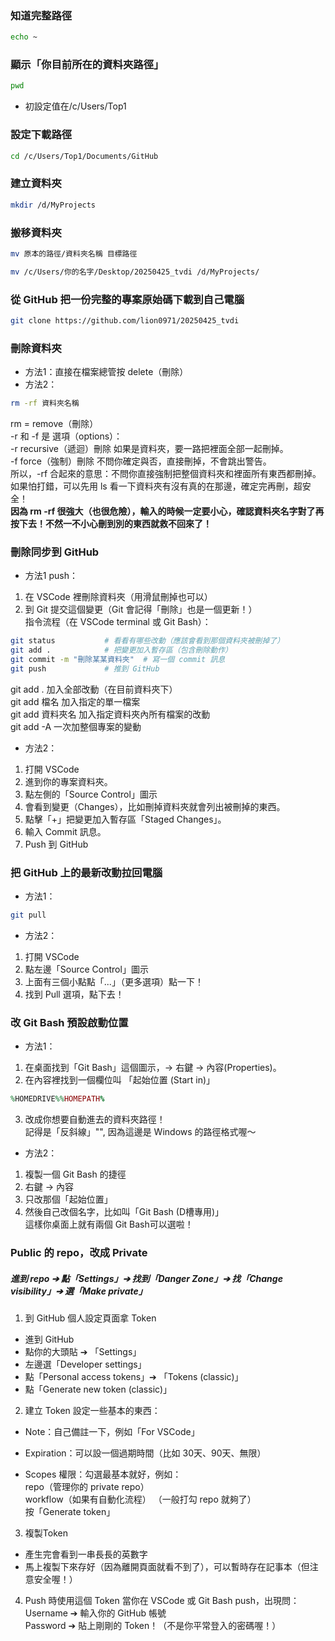 ### 知道完整路徑
```bash
echo ~
```
### 顯示「你目前所在的資料夾路徑」
```bash
pwd
```
- 初設定值在/c/Users/Top1
### 設定下載路徑
```bash
cd /c/Users/Top1/Documents/GitHub
```
### 建立資料夾
```bash
mkdir /d/MyProjects
```
### 搬移資料夾
```bash
mv 原本的路徑/資料夾名稱 目標路徑
```
```bash
mv /c/Users/你的名字/Desktop/20250425_tvdi /d/MyProjects/
```

### 從 GitHub 把一份完整的專案原始碼下載到自己電腦
```bash
git clone https://github.com/lion0971/20250425_tvdi
```
### 刪除資料夾
- 方法1：直接在檔案總管按 delete（刪除）
- 方法2：
```bash
rm -rf 資料夾名稱
```
rm = remove（刪除）  
-r 和 -f 是 選項（options）：  
-r	recursive（遞迴）刪除	如果是資料夾，要一路把裡面全部一起刪掉。  
-f	force（強制）刪除	不問你確定與否，直接刪掉，不會跳出警告。  
所以，-rf 合起來的意思：不問你直接強制把整個資料夾和裡面所有東西都刪掉。  
如果怕打錯，可以先用 ls 看一下資料夾有沒有真的在那邊，確定完再刪，超安全！  
**因為 rm -rf 很強大（也很危險），輸入的時候一定要小心，確認資料夾名字對了再按下去！不然一不小心刪到別的東西就救不回來了！**
### 刪除同步到 GitHub
- 方法1 push：  
1. 在 VSCode 裡刪除資料夾（用滑鼠刪掉也可以）  
2. 到 Git 提交這個變更（Git 會記得「刪除」也是一個更新！）  
指令流程（在 VSCode terminal 或 Git Bash）：
```bash
git status           # 看看有哪些改動（應該會看到那個資料夾被刪掉了）
git add .            # 把變更加入暫存區（包含刪除動作）
git commit -m "刪除某某資料夾"  # 寫一個 commit 訊息
git push             # 推到 GitHub
```
git add .	加入全部改動（在目前資料夾下）  
git add 檔名	加入指定的單一檔案  
git add 資料夾名	加入指定資料夾內所有檔案的改動  
git add -A 一次加整個專案的變動  
- 方法2：  
1. 打開 VSCode  
2. 進到你的專案資料夾。  
3. 點左側的「Source Control」圖示  
4. 會看到變更（Changes），比如刪掉資料夾就會列出被刪掉的東西。  
5. 點擊「+」把變更加入暫存區「Staged Changes」。  
6. 輸入 Commit 訊息。  
7. Push 到 GitHub  
### 把 GitHub 上的最新改動拉回電腦
- 方法1：
```bash
git pull
```
- 方法2：  
1. 打開 VSCode  
2. 點左邊「Source Control」圖示  
3. 上面有三個小點點「...」（更多選項）點一下！  
4. 找到 Pull 選項，點下去！  

### 改 Git Bash 預設啟動位置
- 方法1：
1. 在桌面找到「Git Bash」這個圖示，→ 右鍵 → 內容(Properties)。  
2. 在內容裡找到一個欄位叫 「起始位置 (Start in)」
```ruby
%HOMEDRIVE%%HOMEPATH%
```
3. 改成你想要自動進去的資料夾路徑！  
記得是「反斜線」"\", 因為這邊是 Windows 的路徑格式喔～  
- 方法2：
1. 複製一個 Git Bash 的捷徑  
2. 右鍵 → 內容  
3. 只改那個「起始位置」  
4. 然後自己改個名字，比如叫「Git Bash (D槽專用)」  
這樣你桌面上就有兩個 Git Bash可以選啦！  
### Public 的 repo，改成 Private
##### 進到 repo ➔ 點「Settings」➔ 找到「Danger Zone」➔ 找「Change visibility」➔ 選「Make private」
1. 到 GitHub 個人設定頁面拿 Token
- 進到 GitHub
- 點你的大頭貼 ➔ 「Settings」
- 左邊選「Developer settings」
- 點「Personal access tokens」➔ 「Tokens (classic)」
- 點「Generate new token (classic)」
2. 建立 Token
設定一些基本的東西：

- Note：自己備註一下，例如「For VSCode」

- Expiration：可以設一個過期時間（比如 30天、90天、無限）

- Scopes 權限：勾選最基本就好，例如：  
  repo（管理你的 private repo）  
  workflow（如果有自動化流程） （一般打勾 repo 就夠了）  
按「Generate token」
3. 複製Token
- 產生完會看到一串長長的英數字
- 馬上複製下來存好（因為離開頁面就看不到了），可以暫時存在記事本（但注意安全喔！）
4. Push 時使用這個 Token
當你在 VSCode 或 Git Bash push，出現問：  
Username ➔ 輸入你的 GitHub 帳號  
Password ➔ 貼上剛剛的 Token！（不是你平常登入的密碼喔！）